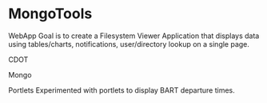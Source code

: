# MongoTools

WebApp
Goal is to create a Filesystem Viewer Application that displays data using tables/charts, notifications, user/directory lookup on a single page.

CDOT


Mongo


Portlets
Experimented with portlets to display BART departure times.